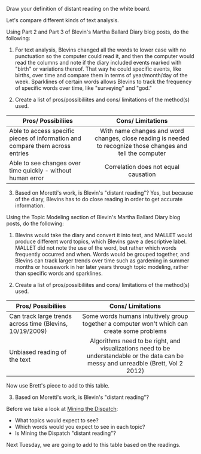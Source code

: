 Draw your definition of distant reading on the white board. 

Let's compare different kinds of text analysis. 

Using Part 2 and Part 3 of Blevin's Martha Ballard Diary blog posts, do the following:

1. For text analysis, Blevins changed all the words to lower case with no punctuation so the computer could read it, and then the computer would read the columns and note if the diary included events marked with "birth" or variations thereof. That way he could specific events, like births, over time and compare them in terms of year/month/day of the week. Sparklines of certain words allows Blevins to track the frequency of specific words over time, like "surveying" and "god." 

2. Create a list of pros/possibiliites and cons/ limitations of the method(s) used. 

| Pros/ Possibiliies | Cons/ Limitations | 
| ------------- |:-------------:| 
| Able to access specific pieces of information and compare them across entries   | With name changes and word changes, close reading is needed to recognize those changes and tell the computer  |
| Able to see changes over time quickly - without human error   | Correlation does not equal causation    |

3.  Based on Moretti's work, is Blevin's  "distant reading"? Yes, but because of the diary, Blevins has to do close reading in order to get accurate information. 

Using the Topic Modeling section of Blevin's Martha Ballard Diary blog posts, do the following:

1. Blevins would take the diary and convert it into text, and MALLET would produce different word topics, which Blevins gave a descriptive label. MALLET did not note the use of the word, but rather which words frequently occurred and when. Words would be grouped together, and Blevins can track larger trends over time such as gardening in summer months or housework in her later years through topic modeling, rather than specific words and sparklines. 

2. Create a list of pros/possibiliites and cons/ limitations of the method(s) used. 

| Pros/ Possibiliies | Cons/ Limitations | 
| ------------- |:-------------:| 
| Can track large trends across time (Blevins, 10/19/2009)  | Some words humans intuitively group together a computer won't which can create some problems  |
| Unbiased reading of the text   | Algorithms need to be right, and visualizations need to be understandable or the data can be messy and unreadble  (Brett, Vol 2 2012)  |

Now use Brett's piece to add to this table. 

3. Based on Moretti's work, is Blevin's "distant reading"?


Before we take a look at [Mining the Dispatch](http://dsl.richmond.edu/dispatch/):
 - What topics would expect to see?
 - Which words would you expect to see in each topic?
 - Is Mining the Dispatch "distant reading"?


Next Tuesday, we are going to add to this table based on the readings. 
 
